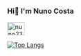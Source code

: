 ### Hi👋 I'm Nuno Costa

<a href="https://instagram.com/nuno23costa" target="blank"><img align="center" src="https://raw.githubusercontent.com/rahuldkjain/github-profile-readme-generator/master/src/images/icons/Social/instagram.svg" alt="nuno23costa" height="30" width="40" /></a>

[![Top Langs](https://github-readme-stats.vercel.app/api/top-langs/?username=nuno23c)](https://github.com/Nuno23C)

